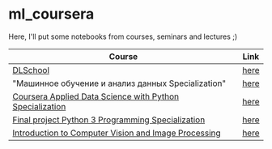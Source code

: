 # ml_coursera

Here, I'll put some notebooks from courses, seminars and lectures ;)


| Course  |  Link  |
| ------------------- | ------------------- |
| [DLSchool](https://stepik.org/course/101721/info) | [here](https://github.com/ParshinAD/ml_coursera/tree/master/dlscool)|
| "Машинное обучение и анализ данных Specialization" | [here](https://github.com/ParshinAD/ml_coursera/tree/master/yandex_ml)|
| [Coursera Applied Data Science with Python Specialization](https://www.coursera.org/specializations/data-science-python) | [here](https://github.com/ParshinAD/ml_coursera/tree/master/michigan%20ml/1%20course)|
| [Final project Python 3 Programming Specialization](https://www.coursera.org/specializations/python-3-programming) | [here](https://github.com/ParshinAD/ml_coursera/blob/121cd2d3feb63e496fbc920e0b060c8c371c331d/python%20michigan%20project/final_michigan_project.ipynb)|
| [Introduction to Computer Vision and Image Processing](https://www.coursera.org/learn/introduction-computer-vision-watson-opencv/home/week/2) | [here](https://github.com/ParshinAD/ml_coursera/tree/master/IBM%20CV)|

